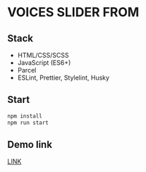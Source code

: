 # VOICES SLIDER FROM 

##  Stack
- HTML/CSS/SCSS
- JavaScript (ES6+)
- Parcel
- ESLint, Prettier, Stylelint, Husky

## Start
```bash
npm install
npm run start
```

## Demo link

[LINK](https://an-marrykyslenko.github.io/voices-slider/)